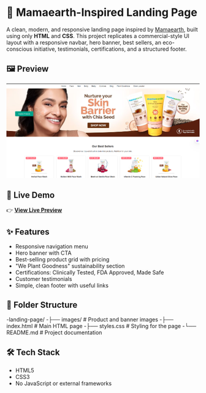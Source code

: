 # 🌿 Mamaearth-Inspired Landing Page

A clean, modern, and responsive landing page inspired by [Mamaearth](https://mamaearth.in), built using only **HTML** and **CSS**. This project replicates a commercial-style UI layout with a responsive navbar, hero banner, best sellers, an eco-conscious initiative, testimonials, certifications, and a structured footer.


## 🖼 Preview

![Landing Page Preview](https://github.com/kadajnanadeepika-245/MSD-Landing-Page/blob/main/Screenshot%202025-08-04%20201650.png)

## 🚀 Live Demo

👉 [**View Live Preview**](https://landingpagedeepika.netlify.app/)  


## ✨ Features

- Responsive navigation menu
- Hero banner with CTA
- Best-selling product grid with pricing
- "We Plant Goodness" sustainability section
- Certifications: Clinically Tested, FDA Approved, Made Safe
- Customer testimonials
- Simple, clean footer with useful links

## 📁 Folder Structure

-landing-page/
-├── images/ # Product and banner images
-├── index.html # Main HTML page
-├── styles.css # Styling for the page
-└── README.md # Project documentation


## 🛠 Tech Stack

- HTML5  
- CSS3  
- No JavaScript or external frameworks

